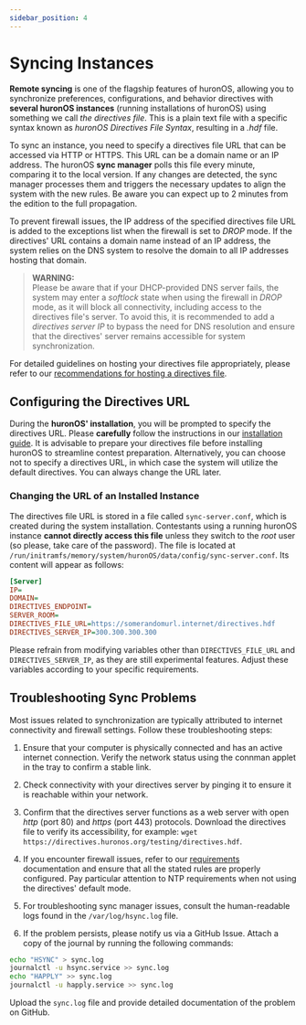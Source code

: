 ```yaml
---
sidebar_position: 4
---
```

# Syncing Instances

**Remote syncing** is one of the flagship features of huronOS, allowing you to synchronize preferences, configurations, and behavior directives with **several huronOS instances** (running installations of huronOS) using something we call *the directives file*. This is a plain text file with a specific syntax known as *huronOS Directives File Syntax*, resulting in a *.hdf* file.

To sync an instance, you need to specify a directives file URL that can be accessed via HTTP or HTTPS. This URL can be a domain name or an IP address. The huronOS **sync manager** polls this file every minute, comparing it to the local version. If any changes are detected, the sync manager processes them and triggers the necessary updates to align the system with the new rules. Be aware you can expect up to 2 minutes from the edition to the full propagation.

To prevent firewall issues, the IP address of the specified directives file URL is added to the exceptions list when the firewall is set to *DROP* mode. If the directives' URL contains a domain name instead of an IP address, the system relies on the DNS system to resolve the domain to all IP addresses hosting that domain.

> **WARNING:**   
> Please be aware that if your DHCP-provided DNS server fails, the system may enter a *softlock* state when using the firewall in *DROP* mode, as it will block all connectivity, including access to the directives file's server. To avoid this, it is recommended to add a *directives server IP* to bypass the need for DNS resolution and ensure that the directives' server remains accessible for system synchronization.

For detailed guidelines on hosting your directives file appropriately, please refer to our [recommendations for hosting a directives file](./directives/where-to-store.md).

## Configuring the Directives URL

During the **huronOS' installation**, you will be prompted to specify the directives URL. Please **carefully** follow the instructions in our [installation guide](./how-to-install.md). It is advisable to prepare your directives file before installing huronOS to streamline contest preparation. Alternatively, you can choose not to specify a directives URL, in which case the system will utilize the default directives. You can always change the URL later.

### Changing the URL of an Installed Instance

The directives file URL is stored in a file called `sync-server.conf`, which is created during the system installation. Contestants using a running huronOS instance **cannot directly access this file** unless they switch to the *root* user (so please, take care of the password). The file is located at `/run/initramfs/memory/system/huronOS/data/config/sync-server.conf`. Its content will appear as follows:

```ini
[Server]
IP=
DOMAIN=
DIRECTIVES_ENDPOINT=
SERVER_ROOM=
DIRECTIVES_FILE_URL=https://somerandomurl.internet/directives.hdf
DIRECTIVES_SERVER_IP=300.300.300.300
```

Please refrain from modifying variables other than `DIRECTIVES_FILE_URL` and `DIRECTIVES_SERVER_IP`, as they are still experimental features. Adjust these variables according to your specific requirements.

## Troubleshooting Sync Problems

Most issues related to synchronization are typically attributed to internet connectivity and firewall settings. Follow these troubleshooting steps:

1. Ensure that your computer is physically connected and has an active internet connection. Verify the network status using the connman applet in the tray to confirm a stable link.

2. Check connectivity with your directives server by pinging it to ensure it is reachable within your network.

3. Confirm that the directives server functions as a web server with open *http* (port 80) and *https* (port 443) protocols. Download the directives file to verify its accessibility, for example: `wget https://directives.huronos.org/testing/directives.hdf`.

4. If you encounter firewall issues, refer to our [requirements](../start/requirements.md) documentation and ensure that all the stated rules are properly configured. Pay particular attention to NTP requirements when not using the directives' default mode.

5. For troubleshooting sync manager issues, consult the human-readable logs found in the `/var/log/hsync.log` file.

6. If the problem persists, please notify us via a GitHub Issue. Attach a copy of the journal by running the following commands:


```bash
echo "HSYNC" > sync.log
journalctl -u hsync.service >> sync.log
echo "HAPPLY" >> sync.log
journalctl -u happly.service >> sync.log
```

Upload the `sync.log` file and provide detailed documentation of the problem on GitHub.
